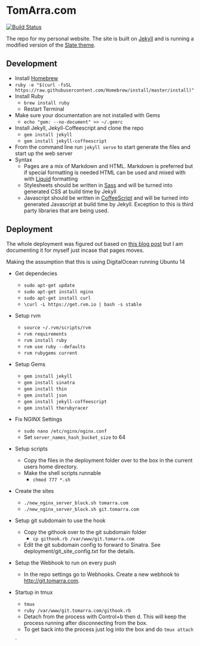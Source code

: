 # TomArra.com

[![Build Status](https://travis-ci.org/tomarra/tomarra.com.svg?branch=master)](https://travis-ci.org/tomarra/tomarra.com)

The repo for my personal website. The site is built on [Jekyll](http://jekyllrb.com) and is running a modified version of the [Slate theme](https://github.com/jasoncostello/slate).

## Development

- Install [Homebrew](http://brew.sh/)
 - `ruby -e "$(curl -fsSL https://raw.githubusercontent.com/Homebrew/install/master/install)"`
- Install Ruby
  - `brew install ruby`
  - Restart Terminal
- Make sure your documentation are not installed with Gems
  - `echo "gem: --no-document" >> ~/.gemrc`
- Install Jekyll, Jekyll-Coffeescript and clone the repo
  - `gem install jekyll`
  - `gem install jekyll-coffeescript`
- From the command line run `jekyll serve` to start generate the files and start up the web server
- Syntax
  - Pages are a mix of Markdown and HTML. Markdown is preferred but if special formatting is needed HTML can be used and mixed with with [Liquid](https://shopify.github.io/liquid/) formatting
  - Stylesheets should be written in [Sass](http://sass-lang.com) and will be turned into generated CSS at build time by Jekyll
  - Javascript should be written in [CoffeeScript](http://coffeescript.org) and will be turned into generated Javascript at build time by Jekyll. Exception to this is third party libraries that are being used.

## Deployment

The whole deployment was figured out based on [this blog post](http://petemichaud.github.io/2013/09/05/multisite-server-jekyll-digitalocean.html) but I am documenting it for myself just incase that pages moves.

Making the assumption that this is using DigitalOcean running Ubuntu 14

- Get dependecies
  - `sudo apt-get update`
  - `sudo apt-get install nginx`
  - `sudo apt-get install curl`
  - `\curl -L https://get.rvm.io | bash -s stable`
- Setup rvm
  - `source ~/.rvm/scripts/rvm`
  - `rvm requirements`
  - `rvm install ruby`
  - `rvm use ruby --defaults`
  - `rvm rubygems current`
- Setup Gems
  - `gem install jekyll`
  - `gem install sinatra`
  - `gem install thin`
  - `gem install json`
  - `gem install jekyll-coffeescript`
  - `gem install therubyracer`
- Fix NGINX Settings
  - `sudo nano /etc/nginx/nginx.conf`
  - Set `server_names_hash_bucket_size` to 64
- Setup scripts
  - Copy the files in the deployment folder over to the box in the current users home directory.
  - Make the shell scripts runnable
    - `chmod 777 *.sh`
- Create the sites
  - `./new_nginx_server_block.sh tomarra.com`
  - `./new_nginx_server_block.sh git.tomarra.com`
- Setup git subdomain to use the hook
  - Copy the githook over to the git subdomain folder
    - `cp githook.rb /var/www/git.tomarra.com`
  - Edit the git subdomain config to forward to Sinatra. See deployment/git_site_config.txt for the details.
- Setup the Webhook to run on every push
  - In the repo settings go to Webhooks. Create a new webhook to http://git.tomarra.com.
- Startup in tmux
  - `tmux`
  - `ruby /var/www/git.tomarra.com/githook.rb`
  - Detach from the process with Control+b then d. This will keep the process running after disconnecting from the box.
  - To get back into the process just log into the box and do `tmux attach`











  `
